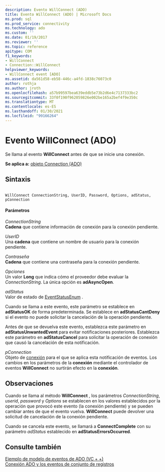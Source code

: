 ```yaml
---
description: Evento WillConnect (ADO)
title: Evento WillConnect (ADO) | Microsoft Docs
ms.prod: sql
ms.prod_service: connectivity
ms.technology: ado
ms.custom: ''
ms.date: 01/19/2017
ms.reviewer: ''
ms.topic: reference
apitype: COM
f1_keywords:
- WillConnect
- Connection::WillConnect
helpviewer_keywords:
- WillConnect event [ADO]
ms.assetid: da561d58-eb58-446c-a4fd-1838c76073c0
author: rothja
ms.author: jroth
ms.openlocfilehash: a57b99597bea639eddb5e73b2d6e4c7137333bc2
ms.sourcegitcommit: 33f0f190f962059826e002be165a2bef4f9e350c
ms.translationtype: MT
ms.contentlocale: es-ES
ms.lasthandoff: 01/30/2021
ms.locfileid: "99166264"
---
```

# <a name="willconnect-event-ado"></a>Evento WillConnect (ADO)
Se llama al evento **WillConnect** antes de que se inicie una conexión.  
  
 **Se aplica a:** [objeto Connection (ADO)](./connection-object-ado.md)  
  
## <a name="syntax"></a>Sintaxis  
  
```  
  
WillConnect ConnectionString, UserID, Password, Options, adStatus, pConnection  
```  
  
#### <a name="parameters"></a>Parámetros  
 *ConnectionString*  
 **Cadena** que contiene información de conexión para la conexión pendiente.  
  
 *UserID*  
 Una **cadena** que contiene un nombre de usuario para la conexión pendiente.  
  
 *Contraseña*  
 **Cadena** que contiene una contraseña para la conexión pendiente.  
  
 *Opciones*  
 Un valor **Long** que indica cómo el proveedor debe evaluar la *ConnectionString*. La única opción es **adAsyncOpen**.  
  
 *adStatus*  
 Valor de estado de [EventStatusEnum](./eventstatusenum.md) .  
  
 Cuando se llama a este evento, este parámetro se establece en **adStatusOK** de forma predeterminada. Se establece en **adStatusCantDeny** si el evento no puede solicitar la cancelación de la operación pendiente.  
  
 Antes de que se devuelva este evento, establezca este parámetro en **adStatusUnwantedEvent** para evitar notificaciones posteriores. Establezca este parámetro en **adStatusCancel** para solicitar la operación de conexión que causó la cancelación de esta notificación.  
  
 *pConnection*  
 Objeto de [conexión](./connection-object-ado.md) para el que se aplica esta notificación de eventos. Los cambios en los parámetros de la **conexión** mediante el controlador de eventos **WillConnect** no surtirán efecto en la **conexión**.  
  
## <a name="remarks"></a>Observaciones  
 Cuando se llama al método **WillConnect** , los parámetros *ConnectionString*, *userid*, *password* y *Options* se establecen en los valores establecidos por la operación que provocó este evento (la conexión pendiente) y se pueden cambiar antes de que el evento vuelva. **WillConnect** puede devolver una solicitud de cancelación de la conexión pendiente.  
  
 Cuando se cancela este evento, se llamará a **ConnectComplete** con su parámetro *adStatus* establecido en **adStatusErrorsOccurred**.  
  
## <a name="see-also"></a>Consulte también  
 [Ejemplo de modelo de eventos de ADO (VC + +)](./ado-events-model-example-vc.md)   
 [Conexión ADO y los eventos de conjunto de registros](../../guide/data/ado-event-handler-summary.md)